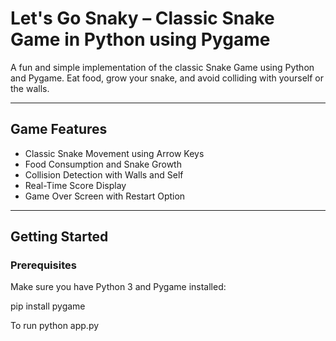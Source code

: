 # Let's Go Snaky – Classic Snake Game in Python using Pygame

A fun and simple implementation of the classic Snake Game using Python and Pygame. Eat food, grow your snake, and avoid colliding with yourself or the walls.

---

## Game Features

- Classic Snake Movement using Arrow Keys
- Food Consumption and Snake Growth
- Collision Detection with Walls and Self
- Real-Time Score Display
- Game Over Screen with Restart Option

---

## Getting Started

### Prerequisites

Make sure you have Python 3 and Pygame installed:


pip install pygame

To run
python app.py



